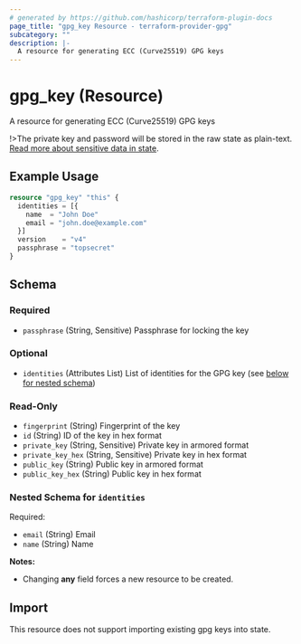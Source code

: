 ```yaml
---
# generated by https://github.com/hashicorp/terraform-plugin-docs
page_title: "gpg_key Resource - terraform-provider-gpg"
subcategory: ""
description: |-
  A resource for generating ECC (Curve25519) GPG keys
---
```


# gpg_key (Resource)

A resource for generating ECC (Curve25519) GPG keys


!>The private key and password will be stored in the raw state as plain-text. [Read more about sensitive data in
state](https://www.terraform.io/docs/state/sensitive-data.html).

## Example Usage

```terraform
resource "gpg_key" "this" {
  identities = [{
    name  = "John Doe"
    email = "john.doe@example.com"
  }]
  version    = "v4"
  passphrase = "topsecret"
}
```

<!-- schema generated by tfplugindocs -->
## Schema

### Required

- `passphrase` (String, Sensitive) Passphrase for locking the key

### Optional

- `identities` (Attributes List) List of identities for the GPG key (see [below for nested schema](#nestedatt--identities))

### Read-Only

- `fingerprint` (String) Fingerprint of the key
- `id` (String) ID of the key in hex format
- `private_key` (String, Sensitive) Private key in armored format
- `private_key_hex` (String, Sensitive) Private key in hex format
- `public_key` (String) Public key in armored format
- `public_key_hex` (String) Public key in hex format

<a id="nestedatt--identities"></a>
### Nested Schema for `identities`

Required:

- `email` (String) Email
- `name` (String) Name

**Notes:**
- Changing **any** field forces a new resource to be created.

## Import

This resource does not support importing existing gpg keys into state.
